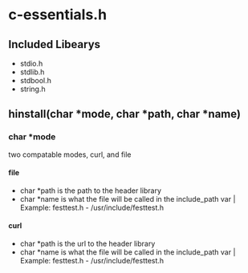 # c-essentials.h

## Included Libearys

- stdio.h
- stdlib.h
- stdbool.h
- string.h

## hinstall(char *mode, char *path, char *name)

### char *mode

two compatable modes, curl, and file

#### file

- char *path is the path to the header library
- char *name is what the file will be called in the include_path var | Example: festtest.h - /usr/include/festtest.h

#### curl

- char *path is the url to the header library
- char *name is what the file will be called in the include_path var | Example: festtest.h - /usr/include/festtest.h